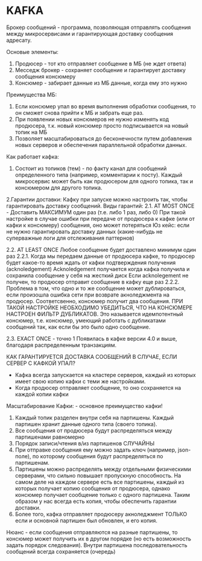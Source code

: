 # KAFKA

Брокер сообщений - программа, позволяющая отправлять сообщения между микросервисами и гарантирующая доставку сообщения адресату.

Основые элементы:
1. Продюсер - тот кто отправляет сообщение в МБ (не ждет ответа)
2. Месседж брокер - сохраняет сообщение и гарантирует доставку сообщения консюмеру
3. Консюмер - забирает данные из МБ данные, когда ему это нужно

Преимущества МБ:
1. Если консюмер упал во время выполнения обработки сообщения, то он сможет снова прийти к МБ и забрать еще раз.  
2. При появлении новых консюмеров не нужно изменять код продюсера, т.к. новый консюмер просто подписывается на новый топик на МБ
3. Позволяет масштабироваться до бесконечности путем добавления новых серверов и обеспечения параллельной обработки данных.


Как работает кафка:
1. Состоит из топиков (тем) - по факту канал для сообщений определенного типа (например, комментарии к посту).
Каждый микросервис может быть как продюсером для одного топика, так и консюмером для другого топика.

2.Гарантии доставки:
Кафку при запуске можно настроить так, чтобы гарантировать доставку сообщений. 
Виды гарантий:
 2.1. AT MOST ONCE - Доставить МАКСИМУМ один раз (т.е. либо 1 раз, либо 0)
  При такой настройке в случае ошибки при передаче от продюсера к кафке (или от кафки к консюмеру) сообщения, оно может потеряться
  Юз кейс: если не нужно гарантировать доставку данных (какие-нибудь не суперважные логи для отслеживания паттернов)
  
 2.2. AT LEAST ONCE
  Любое сообщение будет доставлено минимум один раз
  2.2.1. Когда мы передаем данные от продюсера кафке, то продюсер будет какое-то время ждать от кафки подтверждения получения (acknoledgement)
    Acknoledgement получается когда кафка получила и сохранила сообщение у себя на жесткий диск
    Если acknolegement не получен, то продюсер отправит сообщение в кафку еще раз
  2.2.2.
    Проблема в том, что одно и то же сообщение может дублироваться, если произошла ошибка сети при возврате акноледжмента на продюсер. Соответсвенно, консюмер получит два сообщения.
    ПРИ ТАКОЙ НАСТРОЙКЕ НЕОБХОДИМО УБЕДИТЬСЯ, ЧТО НА КОНСЮМЕРЕ НАСТРОЕН ФИЛЬТР ДУБЛИКАТОВ. 
    Это называется идемпотентный консюмер, т.е. консюмер, умеющий работать с дубликатами сообщений так, как если бы это было одно сообщение.
    
  2.3. EXACT ONCE - точно 1
    Появилась в кафке версии 4.0 и выше, благодаря распределенным транзакциям. 
    
КАК ГАРАНТИРУЕТСЯ ДОСТАВКА СООБЩЕНИЙ В СЛУЧАЕ, ЕСЛИ СЕРВЕР С КАФКОЙ УПАЛ?
- Кафка всегда запускается на кластере серверов, каждый из которых имеет свою копию кафки с теми же настройками.
- Когда продюсер отправляет сообщение, то оно сохраняется на каждой копии кафки

Масштабирование Кафки: - основное преимущество кафки!
1. Каждый топик разделен внутри себя на партишены. Каждый партишен хранит данные одного типа (своего топика).
2. Все сообщения от продюсера будут распределяться между партишенами равномерно
3. Порядок записи/чтения в/из партишенов СЛУЧАЙНЫ
4. При отправке сообщения ему можно задать ключ (например, json-поле), по которому сообщения будут распределяться по партишенам.
5. Партишены можно распределять между отдельными физическими серверами, что сильно повышает пропускную способность. 
 На самом деле на каждом сервере есть все партишены, каждый из которых получает копию сообщения от продюсера, однако консюмер получает сообщение только с одного партишена. 
 Таким образом у нас всегда есть копия, чтобы обеспечить гарантии доставки.
6. Более того, кафка отправляет продюсеру акноледжмент ТОЛЬКО если и основной партишен был обновлен, и его копия.

Нюанс - если сообщения отправляются на разные партишены, то консюмер может получить их в другом порядке (но есть возможность задать порядок следования).
Внутри партишена последовательность сообщений всегда сохраняется (очередь)
 
